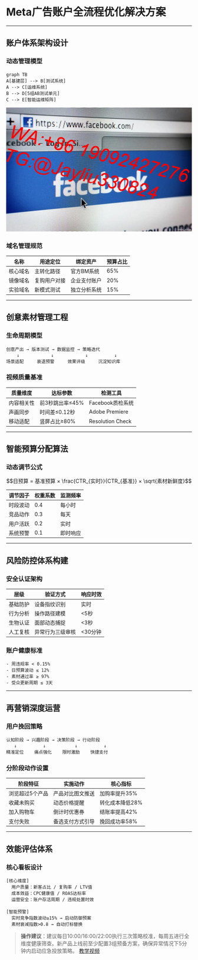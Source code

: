 
# Meta广告账户全流程优化解决方案

---

## 账户体系架构设计
### 动态管理模型
```mermaid
graph TB
A[基建层] --> B[测试系统]
A --> C[运维系统]
B --> D[5组AB测试单元]
C --> E[智能运维矩阵]
```
![替代文字](微信图片_20250402110500.jpg)
### 域名管理规范
| 名称       | 用途定位        | 绑定资产        | 预算占比  |
|------------|---------------|----------------|-----------|
| 核心域名   | 主转化路径     | 官方BM系统     | 65%       |
| 镜像域名   | 复购用户对接   | 企业支付账户   | 20%       |
| 实验域名   | 新模式测试     | 独立分析系统   | 15%       |

---

## 创意素材管理工程
### 生命周期模型
```process-cycle
创意产出 → 版本测试 → 数据监控 → 策略迭代
    ↓            ↓            ↓          ↓
场景适配     衰退预警     效果评级     沉淀知识库
```

### 视频质量基准
| 质量维度   | 达标参数               | 检测工具          |
|------------|-----------------------|-------------------|
| 内容相关性 | 前3秒跳出率≤45%       | Facebook质检系统  |
| 声画同步   | 时间差≤0.12秒         | Adobe Premiere    |
| 移动适配   | 竖屏占比≥80%          | Resolution Check  |

---

## 智能预算分配算法
### 动态调节公式
```math
日预算 = 基准预算 × \frac{CTR_{实时}}{CTR_{基准}} × \sqrt{素材新鲜度}
```
| 调节因子   | 权重系数  | 监测频率  |
|------------|----------|-----------|
| 时段波动   | 0.4      | 每小时     |
| 竞品动作   | 0.3      | 每天       |
| 用户活跃   | 0.2      | 实时       |
| 系统预警   | 0.1      | 即时响应   |

---

## 风险防控体系构建
### 安全认证架构
| 层级       | 验证方式                | 响应时效  |
|------------|-----------------------|-----------|
| 基础防护   | 设备指纹识别           | 实时      |
| 行为分析   | 操作路径建模           | <5秒      |
| 生物认证   | 面部动态捕捉           | <3秒      |
| 人工复核   | 异常行为三级审核       | <30分钟   |

### 账户健康标准
```health-checklist
- 周违规率 < 0.15%
- 日预算波动 ≤ 12%
- 素材通过率 ≥ 97%
- 受众更新周期 ≤ 3天
```

---

## 再营销深度运营
### 用户挽回策略
```user-recovery
认知阶段 → 兴趣阶段 → 决策阶段 → 行动阶段
   ↓          ↓           ↓          ↓
精准定位    痛点强化    限时激励    快捷支付
```

### 分阶段动作设置
| 阶段特征          | 实施动作                     | 核心指标          |
|-------------------|----------------------------|-------------------|
| 浏览超过5个产品   | 产品对比图文推送            | 加购率提升35%     |
| 收藏未购买        | 动态价格提醒                | 转化成本降低28%   |
| 加入购物车        | 倒计时优惠券                | 结账率提高42%     |
| 支付失败          | 备选支付方式引导            | 挽回成功率58%     |

---

## 效能评估体系
### 核心看板设计
```dashboard
[核心维度]
  用户质量：新客占比 / 复购率 / LTV值
  成本效益：CPC健康值 / ROAS达标率 
  运营安全：账户存活周期 / 违规处置时效

[智能预警]
  实时竞争指数波动≥15% → 启动防御预案
  素材衰减指数>0.8 → 自动打标替换
```

> **操作建议**：建议每日10:00/16:00/22:00执行三次策略校准，每周五进行全维度健康筛查。新产品上线前至少配置3组预备方案，确保异常情况下5分钟内启动应急投放策略。
[教学视频](https://youtube.com/shorts/T4dla2L5uGE?feature=share)
